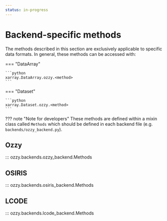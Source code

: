 ```yaml
---
status: in-progress
---
```


# Backend-specific methods

The methods described in this section are exclusively applicable to specific data formats. In general, these methods can be accessed with:


=== "DataArray"

    ```python
    xarray.DataArray.ozzy.<method>
    ```

=== "Dataset"

    ```python
    xarray.Dataset.ozzy.<method>
    ``` 

<!-- A data object (`<data_obj>`) may be a [Dataset][xarray.Dataset] or a [DataArray][xarray.DataArray]. -->

??? note "Note for developers"
    These methods are defined within a mixin class called `Methods` which should be defined in each backend file (e.g. `backends/ozzy_backend.py`).


## Ozzy

::: ozzy.backends.ozzy_backend.Methods

## OSIRIS

::: ozzy.backends.osiris_backend.Methods

## LCODE

::: ozzy.backends.lcode_backend.Methods


